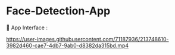 # Face-Detection-App

🔸 App Interface :



https://user-images.githubusercontent.com/71187936/213748610-3982d460-cae7-4db7-9ab0-d8382da315bd.mp4

